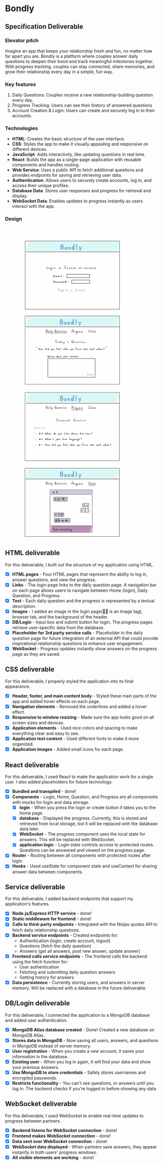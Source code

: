 # Bondly

## Specification Deliverable

### Elevator pitch

Imagine an app that keeps your relationship fresh and fun, no matter how far apart you are. Bondly is a platform where couples answer daily questions to deepen their bond and track meaningful milestones together. With progress tracking, couples can stay connected, share memories, and grow their relationship every day in a simple, fun way.

### Key features

1. Daily Questions: Couples receive a new relationship-building question every day.
2. Progress Tracking: Users can see their history of answered questions
3. Account Creation & Login: Users can create and securely log in to their accounts.
   
### Technologies

- **HTML**: Creates the basic structure of the user interface.
- **CSS**: Styles the app to make it visually appealing and responsive on different devices.
- **JavaScript**: Adds interactivity, like updating questions in real time.
- **React**: Builds the app as a single-page application with reusable components and handles routing.
- **Web Service**: Uses a public API to fetch additional questions and provides endpoints for saving and retrieving user data.
- **Authentication**: Allows users to securely create accounts, log in, and access their unique profiles.
- **Database Data**: Stores user responses and progress for retrieval and display.
- **WebSocket Data**: Enables updates to progress instantly as users interact with the app.

### Design
![ ](https://github.com/cy928/startup/blob/main/design-with-color.jpg)

## HTML deliverable

For this deliverable, I built out the structure of my application using HTML.

- [x] **HTML pages** - Four HTML pages that represent the ability to log in, answer questions, and view the progress.
- [x] **Links** - The login page links to the daily question page. A navigation bar on each page allows users to navigate between Home (login), Daily Question, and Progress.
- [x] **Text** - Each daily question and the progress is represented by a textual description.
- [x] **Images** - I added an image in the login page(🫶🏻 is an image tag), browser tab, and the background of the header.
- [x] **DB/Login** - Input box and submit button for login. The progress pages retrieve user-specific data from the database.
- [x] **Placeholder for 3rd party service calls** - Placeholder in the daily question page for future integration of an external API that could provide inspirational relationship questions to enhance user engagement.
- [x] **WebSocket** - Progress updates instantly show answers on the progress page as they are saved.

## CSS deliverable

For this deliverable, I properly styled the application into its final appearance.

- [x] **Header, footer, and main content body** - Styled these main parts of the app and added hover effects on each page.
- [x] **Navigation elements** -  Removed the underlines and added a hover effect.
- [x] **Responsive to window resizing** - Made sure the app looks good on all screen sizes and devices.
- [x] **Application elements** - Used nice colors and spacing to make everything clear and easy to see.
- [x] **Application text content** - Used different fonts to make it more organized.
- [x] **Application images** - Added small icons for each page.

## React deliverable

For this deliverable, I used React to make the application work for a single user. I also added placeholders for future technology.

- [x] **Bundled and transpiled** - done!
- [x] **Components** - Login, Home, Question, and Progress are all components with mocks for login and data storage.
   - [x] **login** - When you press the login or create button it takes you to the home page.
   - [x] **database** - Displayed the progress. Currently, this is stored and retrieved from local storage, but it will be replaced with the database data later.
   - [x] **WebSocket** - The progress component uses the local state for answers. This will be replaced with WebSocket.
   - [x] **application logic** - Login state controls access to protected routes. Questions can be answered and viewed on the progress page.
- [x] **Router** - Routing between all components with protected routes after login.
- [x] **Hooks** - Used useState for component state and useContext for sharing answer data between components.

## Service deliverable

For this deliverable, I added backend endpoints that support my application's features.

- [x] **Node.js/Express HTTP service** - done!
- [x] **Static middleware for frontend** - done!
- [x] **Calls to third-party endpoints** - Integrated with the Ninjas quotes API to fetch daily relationship questions.
- [x] **Backend service endpoints** - Created endpoints for:
  - Authentication (login, create account, logout)
  - Questions (fetch the daily question)
  - Answers (get all answers, post new answer, update answer)
- [x] **Frontend calls service endpoints** - The frontend calls the backend using the fetch function for:
  - User authentication
  - Fetching and submitting daily question answers
  - Getting history for answers
- [x] **Data persistence** - Currently storing users, and answers in server memory. Will be replaced with a database in the future deliverable.

## DB/Login deliverable

For this deliverable, I connected the application to a MongoDB database and added user authentication.

- [x] **MongoDB Atlas database created** - Done! Created a new database on MongoDB Atlas.
- [x] **Stores data in MongoDB** - Now saving all users, answers, and questions in MongoDB instead of server memory.
- [x] **User registration** - When you create a new account, it saves your information in the database.
- [x] **Existing user** - When you log in again, it will find your data and show your previous answers.
- [x] **Use MongoDB to store credentials** - Safely stores usernames and encrypted passwords.
- [x] **Restricts functionality** - You can't see questions, or answers until you log in. The backend checks if you're logged in before showing any data.

## WebSocket deliverable

For this deliverable, I used WebSocket to enable real-time updates to progress between partners.

- [x] **Backend listens for WebSocket connection** - done!
- [x] **Frontend makes WebSocket connection** - done!
- [x] **Data sent over WebSocket connection** - done!
- [x] **WebSocket data displayed** - When partners save answers, they appear instantly in both users' progress windows.
- [x] **All visible elements are working** - done!
